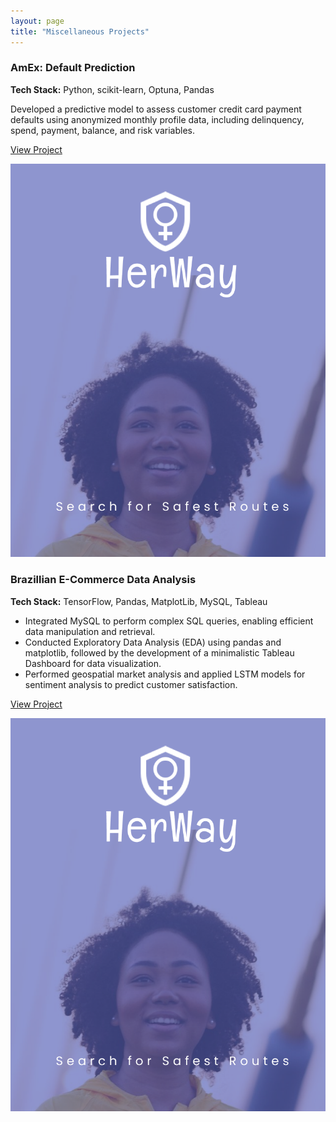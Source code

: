 ```yaml
---
layout: page
title: "Miscellaneous Projects"
---
```


<div class="project-card">
  <div class="project-card-content">
    <h3>AmEx: Default Prediction</h3>
      <p><strong>Tech Stack:</strong> Python, scikit-learn, Optuna, Pandas</p>
      <p>Developed a predictive model to assess customer credit card payment defaults using anonymized monthly profile data, including delinquency, spend, payment, balance, and risk variables.</p>
      <p><a href="https://github.com/Tarun-108/HerWay">View Project</a></p>
  </div>
  <img src="/assets/projects/herway.png" alt="her-way" class="project-card-img" />
</div>


<div class="project-card">
  <div class="project-card-content">
    <h3>Brazillian E-Commerce Data Analysis</h3>
      <p><strong>Tech Stack:</strong> TensorFlow, Pandas, MatplotLib, MySQL, Tableau</p>
      <ul>
        <li>Integrated MySQL to perform complex SQL queries, enabling efficient data manipulation and retrieval.</li>
        <li>Conducted Exploratory Data Analysis (EDA) using pandas and matplotlib, followed by the development of a minimalistic Tableau Dashboard for data visualization.</li>
        <li>Performed geospatial market analysis and applied LSTM models for sentiment analysis to predict customer satisfaction.</li>
      </ul>
      <p><a href="https://github.com/Tarun-108/HerWay">View Project</a></p>
  </div>
  <img src="/assets/projects/herway.png" alt="her-way" class="project-card-img" />
</div>

